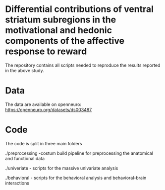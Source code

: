 # Differential contributions of ventral striatum subregions in the motivational and hedonic components of the affective response to reward

The repository contains all scripts needed to reproduce the results reported in the above study.

# Data

The data are available on openneuro: https://openneuro.org/datasets/ds003487

# Code

The code is split in three main folders
 
 ./preprocessing -costum build pipeline for preprocessing the anatomical and functional data 
 
 ./univeriate - scripts for the massive univariate analysis 
 
 ./behavioral - scripts for the behavioral analysis and behavioral-brain interactions 
 
